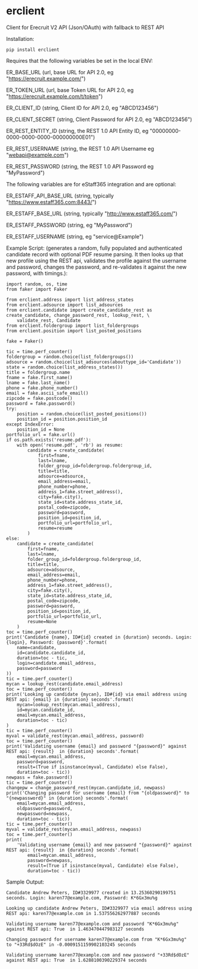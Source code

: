 # erclient
Client for Erecruit V2 API (Json/OAuth) with fallback to REST API

Installation: 
```
pip install erclient
```

Requires that the following variables be set in the local ENV:

ER_BASE_URL (url, base URL for API 2.0, eg "https://erecruit.example.com/")

ER_TOKEN_URL (url, base Token URL for API 2.0,  eg "https://erecruit.example.com/t/token")

ER_CLIENT_ID (string, Client ID for API 2.0,  eg "ABCD123456")

ER_CLIENT_SECRET (string, Client Password for API 2.0, eg "ABCD123456")

ER_REST_ENTITY_ID (string, the REST 1.0 API Entity ID, eg "00000000-0000-0000-0000-000000000E01")

ER_REST_USERNAME (string, the REST 1.0 API Username eg "webapi@example.com")

ER_REST_PASSWORD (string, the REST 1.0 API Password eg "MyPassword")

The following variables are for eStaff365 integration and are optional:

ER_ESTAFF_API_BASE_URL (string, typically "https://www.estaff365.com:8443/")

ER_ESTAFF_BASE_URL (string, typically "http://www.estaff365.com/")

ER_ESTAFF_PASSWORD (string, eg "MyPassword")

ER_ESTAFF_USERNAME (string, eg "service@Example")

Example Script: (generates a random, fully populated and authenticated candidate record with optional PDF resume parsing. It then looks up that new profile using the REST api, validates the profile against the username and password, changes the password, and re-validates it against the new password, with timings.):

```
import random, os, time
from faker import Faker

from erclient.address import list_address_states
from erclient.adsource import list_adsources
from erclient.candidate import create_candidate_rest as create_candidate, change_password_rest, lookup_rest, \
    validate_rest, Candidate
from erclient.foldergroup import list_foldergroups
from erclient.position import list_posted_positions

fake = Faker()

tic = time.perf_counter()
foldergroup = random.choice(list_foldergroups())
adsource = random.choice(list_adsources(abouttype_id='Candidate'))
state = random.choice(list_address_states())
title = foldergroup.name
fname = fake.first_name()
lname = fake.last_name()
phone = fake.phone_number()
email = fake.ascii_safe_email()
zipcode = fake.postcode()
password = fake.password()
try:
    position = random.choice(list_posted_positions())
    position_id = position.position_id
except IndexError:
    position_id = None
portfolio_url = fake.url()
if os.path.exists('resume.pdf'):
    with open('resume.pdf', 'rb') as resume:
        candidate = create_candidate(
            first=fname,
            last=lname,
            folder_group_id=foldergroup.foldergroup_id,
            title=title,
            adsource=adsource,
            email_address=email,
            phone_number=phone,
            address_1=fake.street_address(),
            city=fake.city(),
            state_id=state.address_state_id,
            postal_code=zipcode,
            password=password,
            position_id=position_id,
            portfolio_url=portfolio_url,
            resume=resume
        )
else:
    candidate = create_candidate(
        first=fname,
        last=lname,
        folder_group_id=foldergroup.foldergroup_id,
        title=title,
        adsource=adsource,
        email_address=email,
        phone_number=phone,
        address_1=fake.street_address(),
        city=fake.city(),
        state_id=state.address_state_id,
        postal_code=zipcode,
        password=password,
        position_id=position_id,
        portfolio_url=portfolio_url,
        resume=None
    )
toc = time.perf_counter()
print('Candidate {name}, ID#{id} created in {duration} seconds. Login: {login}, Password: {password}'.format(
    name=candidate,
    id=candidate.candidate_id,
    duration=toc - tic,
    login=candidate.email_address,
    password=password
))
tic = time.perf_counter()
mycan = lookup_rest(candidate.email_address)
toc = time.perf_counter()
print('Looking up candidate {mycan}, ID#{id} via email address using REST api: {email} in {duration} seconds'.format(
    mycan=lookup_rest(mycan.email_address),
    id=mycan.candidate_id,
    email=mycan.email_address,
    duration=toc - tic)
)
tic = time.perf_counter()
myval = validate_rest(mycan.email_address, password)
toc = time.perf_counter()
print('Validating username {email} and password "{password}" against REST api: {result}  in {duration} seconds'.format(
    email=mycan.email_address,
    password=password,
    result=(True if isinstance(myval, Candidate) else False),
    duration=toc - tic))
newpass = fake.password()
tic = time.perf_counter()
changepw = change_password_rest(mycan.candidate_id, newpass)
print('Changing password for username {email} from "{oldpassword}" to "{newpassword}" in {duration} seconds'.format(
    email=mycan.email_address,
    oldpassword=password,
    newpassword=newpass,
    duration=toc - tic))
tic = time.perf_counter()
myval = validate_rest(mycan.email_address, newpass)
toc = time.perf_counter()
print(
    'Validating username {email} and new password "{password}" against REST api: {result}  in {duration} seconds'.format(
        email=mycan.email_address,
        password=newpass,
        result=(True if isinstance(myval, Candidate) else False),
        duration=toc - tic))

```
Sample Output:
```
Candidate Andrew Peters, ID#3329977 created in 13.25360290199751 seconds. Login: karen77@example.com, Password: K*6Gx3mu%g

Looking up candidate Andrew Peters, ID#3329977 via email address using REST api: karen77@example.com in 1.537556262977887 seconds

Validating username karen77@example.com and password "K*6Gx3mu%g" against REST api: True  in 1.463470447983127 seconds

Changing password for username karen77@example.com from "K*6Gx3mu%g" to "+33Rd$dOzE" in -0.0009151159902103245 seconds

Validating username karen77@example.com and new password "+33Rd$dOzE" against REST api: True  in 1.6288100390229374 seconds
```